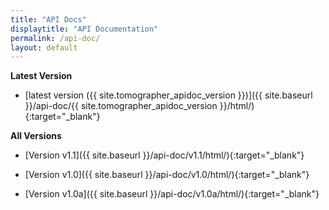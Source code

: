 ```yaml
---
title: "API Docs"
displaytitle: "API Documentation"
permalink: /api-doc/
layout: default
---
```


**Latest Version**

  - [latest version ({{ site.tomographer_apidoc_version }})]({{ site.baseurl }}/api-doc/{{ site.tomographer_apidoc_version }}/html/){:target="_blank"}

**All Versions**

  - [Version v1.1]({{ site.baseurl }}/api-doc/v1.1/html/){:target="_blank"}

  - [Version v1.0]({{ site.baseurl }}/api-doc/v1.0/html/){:target="_blank"}

  - [Version v1.0a]({{ site.baseurl }}/api-doc/v1.0a/html/){:target="_blank"}


